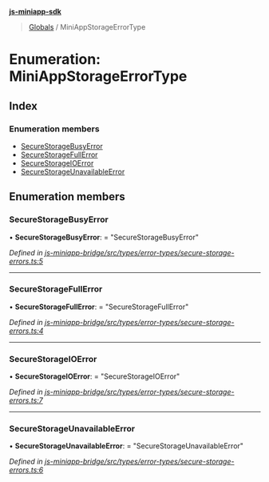 **[js-miniapp-sdk](../README.md)**

> [Globals](../README.md) / MiniAppStorageErrorType

# Enumeration: MiniAppStorageErrorType

## Index

### Enumeration members

* [SecureStorageBusyError](miniappstorageerrortype.md#securestoragebusyerror)
* [SecureStorageFullError](miniappstorageerrortype.md#securestoragefullerror)
* [SecureStorageIOError](miniappstorageerrortype.md#securestorageioerror)
* [SecureStorageUnavailableError](miniappstorageerrortype.md#securestorageunavailableerror)

## Enumeration members

### SecureStorageBusyError

•  **SecureStorageBusyError**:  = "SecureStorageBusyError"

*Defined in [js-miniapp-bridge/src/types/error-types/secure-storage-errors.ts:5](https://github.com/rakutentech/js-miniapp/blob/b0ef4a6/js-miniapp-bridge/src/types/error-types/secure-storage-errors.ts#L5)*

___

### SecureStorageFullError

•  **SecureStorageFullError**:  = "SecureStorageFullError"

*Defined in [js-miniapp-bridge/src/types/error-types/secure-storage-errors.ts:4](https://github.com/rakutentech/js-miniapp/blob/b0ef4a6/js-miniapp-bridge/src/types/error-types/secure-storage-errors.ts#L4)*

___

### SecureStorageIOError

•  **SecureStorageIOError**:  = "SecureStorageIOError"

*Defined in [js-miniapp-bridge/src/types/error-types/secure-storage-errors.ts:7](https://github.com/rakutentech/js-miniapp/blob/b0ef4a6/js-miniapp-bridge/src/types/error-types/secure-storage-errors.ts#L7)*

___

### SecureStorageUnavailableError

•  **SecureStorageUnavailableError**:  = "SecureStorageUnavailableError"

*Defined in [js-miniapp-bridge/src/types/error-types/secure-storage-errors.ts:6](https://github.com/rakutentech/js-miniapp/blob/b0ef4a6/js-miniapp-bridge/src/types/error-types/secure-storage-errors.ts#L6)*
